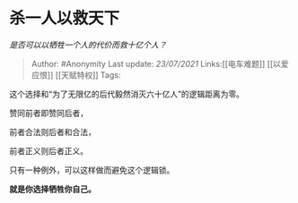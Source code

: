 # 杀一人以救天下
*是否可以以牺牲一个人的代价而救十亿个人？*

> Author: #Anonymity
> Last update: *23/07/2021*
> Links:[[电车难题]] [[以爱应恨]] [[天赋特权]]
> Tags:

这个选择和“为了无限亿的后代毅然消灭六十亿人”的逻辑距离为零。

赞同前者即赞同后者，

前者合法则后者和合法，

前者正义则后者正义。

只有一种例外，可以这样做而避免这个逻辑锁。

**就是你选择牺牲你自己。**
